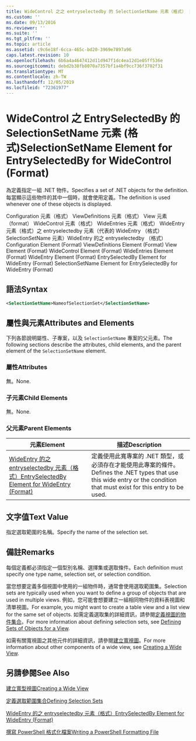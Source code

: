 ```yaml
---
title: WideControl 之之 entryselectedby 的 SelectionSetName 元素（格式） |Microsoft Docs
ms.custom: ''
ms.date: 09/13/2016
ms.reviewer: ''
ms.suite: ''
ms.tgt_pltfrm: ''
ms.topic: article
ms.assetid: c9c6e18f-6cca-465c-bd20-3969e7897a96
caps.latest.revision: 10
ms.openlocfilehash: 6b6a4a4647412d11d947f1dc4ea12d1e05ff536e
ms.sourcegitcommit: debd2b38fb8070a7357bf1a4bf9cc736f3702f31
ms.translationtype: MT
ms.contentlocale: zh-TW
ms.lasthandoff: 12/05/2019
ms.locfileid: "72361977"
---
```

# <a name="selectionsetname-element-for-entryselectedby-for-widecontrol-format"></a><span data-ttu-id="80805-102">WideControl 之 EntrySelectedBy 的 SelectionSetName 元素 (格式)</span><span class="sxs-lookup"><span data-stu-id="80805-102">SelectionSetName Element for EntrySelectedBy for WideControl (Format)</span></span>

<span data-ttu-id="80805-103">為定義指定一組 .NET 物件。</span><span class="sxs-lookup"><span data-stu-id="80805-103">Specifies a set of .NET objects for the definition.</span></span> <span data-ttu-id="80805-104">每當顯示這些物件的其中一個時，就會使用定義。</span><span class="sxs-lookup"><span data-stu-id="80805-104">The definition is used whenever one of these objects is displayed.</span></span>

<span data-ttu-id="80805-105">Configuration 元素（格式） ViewDefinitions 元素（格式） View 元素（format） WideControl 元素（格式） WideEntries 元素（格式） WideEntry 元素（格式）之 entryselectedby 元素（代表的 WideEntry （格式） SelectionSetName 元素）WideEntry 的之 entryselectedby （格式）</span><span class="sxs-lookup"><span data-stu-id="80805-105">Configuration Element (Format) ViewDefinitions Element (Format) View Element (Format) WideControl Element (Format) WideEntries Element (Format) WideEntry Element (Format) EntrySelectedBy Element for WideEntry (Format) SelectionSetName Element for EntrySelectedBy for WideEntry (Format)</span></span>

## <a name="syntax"></a><span data-ttu-id="80805-106">語法</span><span class="sxs-lookup"><span data-stu-id="80805-106">Syntax</span></span>

```xml
<SelectionSetName>NameofSelectionSet</SelectionSetName>

```

## <a name="attributes-and-elements"></a><span data-ttu-id="80805-107">屬性與元素</span><span class="sxs-lookup"><span data-stu-id="80805-107">Attributes and Elements</span></span>

<span data-ttu-id="80805-108">下列各節說明屬性、子專案，以及 `SelectionSetName` 專案的父元素。</span><span class="sxs-lookup"><span data-stu-id="80805-108">The following sections describe the attributes, child elements, and the parent element of the `SelectionSetName` element.</span></span>

### <a name="attributes"></a><span data-ttu-id="80805-109">屬性</span><span class="sxs-lookup"><span data-stu-id="80805-109">Attributes</span></span>

<span data-ttu-id="80805-110">無。</span><span class="sxs-lookup"><span data-stu-id="80805-110">None.</span></span>

### <a name="child-elements"></a><span data-ttu-id="80805-111">子元素</span><span class="sxs-lookup"><span data-stu-id="80805-111">Child Elements</span></span>

<span data-ttu-id="80805-112">無。</span><span class="sxs-lookup"><span data-stu-id="80805-112">None.</span></span>

### <a name="parent-elements"></a><span data-ttu-id="80805-113">父元素</span><span class="sxs-lookup"><span data-stu-id="80805-113">Parent Elements</span></span>

|<span data-ttu-id="80805-114">元素</span><span class="sxs-lookup"><span data-stu-id="80805-114">Element</span></span>|<span data-ttu-id="80805-115">描述</span><span class="sxs-lookup"><span data-stu-id="80805-115">Description</span></span>|
|-------------|-----------------|
|[<span data-ttu-id="80805-116">WideEntry 的之 entryselectedby 元素（格式）</span><span class="sxs-lookup"><span data-stu-id="80805-116">EntrySelectedBy Element for WideEntry (Format)</span></span>](./entryselectedby-element-for-wideentry-format.md)|<span data-ttu-id="80805-117">定義使用此寬專案的 .NET 類型，或必須存在才能使用此專案的條件。</span><span class="sxs-lookup"><span data-stu-id="80805-117">Defines the .NET types that use this wide entry or the condition that must exist for this entry to be used.</span></span>|

## <a name="text-value"></a><span data-ttu-id="80805-118">文字值</span><span class="sxs-lookup"><span data-stu-id="80805-118">Text Value</span></span>

<span data-ttu-id="80805-119">指定選取範圍的名稱。</span><span class="sxs-lookup"><span data-stu-id="80805-119">Specify the name of the selection set.</span></span>

## <a name="remarks"></a><span data-ttu-id="80805-120">備註</span><span class="sxs-lookup"><span data-stu-id="80805-120">Remarks</span></span>

<span data-ttu-id="80805-121">每個定義都必須指定一個型別名稱、選擇集或選取條件。</span><span class="sxs-lookup"><span data-stu-id="80805-121">Each definition must specify one type name, selection set, or selection condition.</span></span>

<span data-ttu-id="80805-122">當您想要定義多個視圖中使用的一組物件時，通常會使用選取範圍集。</span><span class="sxs-lookup"><span data-stu-id="80805-122">Selection sets are typically used when you want to define a group of objects that are used in multiple views.</span></span> <span data-ttu-id="80805-123">例如，您可能會想要建立一組相同物件的資料表視圖和清單視圖。</span><span class="sxs-lookup"><span data-stu-id="80805-123">For example, you might want to create a table view and a list view for the same set of objects.</span></span> <span data-ttu-id="80805-124">如需定義選取集的詳細資訊，請參閱[定義視圖的物件集合](./defining-selection-sets.md)。</span><span class="sxs-lookup"><span data-stu-id="80805-124">For more information about defining selection sets, see [Defining Sets of Objects for a View](./defining-selection-sets.md).</span></span>

<span data-ttu-id="80805-125">如需有關寬視圖之其他元件的詳細資訊，請參閱[建立寬視圖](./creating-a-wide-view.md)。</span><span class="sxs-lookup"><span data-stu-id="80805-125">For more information about other components of a wide view, see [Creating a Wide View](./creating-a-wide-view.md).</span></span>

## <a name="see-also"></a><span data-ttu-id="80805-126">另請參閱</span><span class="sxs-lookup"><span data-stu-id="80805-126">See Also</span></span>

[<span data-ttu-id="80805-127">建立寬型視圖</span><span class="sxs-lookup"><span data-stu-id="80805-127">Creating a Wide View</span></span>](./creating-a-wide-view.md)

[<span data-ttu-id="80805-128">定義選取範圍集合</span><span class="sxs-lookup"><span data-stu-id="80805-128">Defining Selection Sets</span></span>](./defining-selection-sets.md)

[<span data-ttu-id="80805-129">WideEntry 的之 entryselectedby 元素（格式）</span><span class="sxs-lookup"><span data-stu-id="80805-129">EntrySelectedBy Element for WideEntry (Format)</span></span>](./entryselectedby-element-for-wideentry-format.md)

[<span data-ttu-id="80805-130">撰寫 PowerShell 格式化檔案</span><span class="sxs-lookup"><span data-stu-id="80805-130">Writing a PowerShell Formatting File</span></span>](./writing-a-powershell-formatting-file.md)
